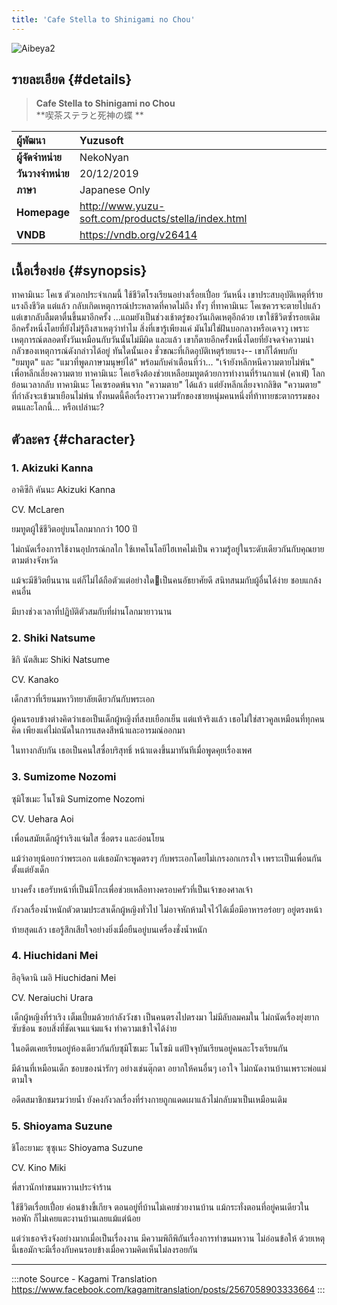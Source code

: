 ```yaml
---
title: 'Cafe Stella to Shinigami no Chou'
---
```


![Aibeya2](/img/visualnovel/preview/aibeya2.jpeg)

## รายละเอียด {#details}

> **Cafe Stella to Shinigami no Chou**  
> **喫茶ステラと死神の蝶
**

| ผู้พัฒนา | Yuzusoft |
| :---- | :---- |
| **ผู้จัดจำหน่าย** | NekoNyan |
| **วันวางจำหน่าย** | 20/12/2019 |
| **ภาษา** | Japanese Only |
| **Homepage** | http://www.yuzu-soft.com/products/stella/index.html |
| **VNDB** | https://vndb.org/v26414 |

## เนื้อเรื่องย่อ {#synopsis}

ทาคามิเนะ โคเซ ตัวเอกประจำเกมนี้ ใช้ชีวิตโรงเรียนอย่างเรื่อยเปื่อย
วันหนึ่ง เขาประสบอุบัติเหตุที่ร้ายแรงถึงชีวิต
แต่แล้ว กลับเกิดเหตุการณ์ประหลาดที่คาดไม่ถึง
ทั้งๆ ที่ทาคามิเนะ โคเซควรจะตายไปแล้ว 
แต่เขากลับลืมตาตื่นขึ้นมาอีกครั้ง
...แถมยังเป็นช่วงเช้าตรู่ของวันเกิดเหตุอีกด้วย
เขาใช้ชีวิตซ้ำรอยเดิมอีกครั้งหนึ่งโดยที่ยังไม่รู้ถึงสาเหตุว่าทำไม
สิ่งที่เขารู้เพียงแค่ มันไม่ใช่ฝันบอกลางหรือเดจาวู 
เพราะเหตุการณ์ตลอดทั้งวันเหมือนกับวันนั้นไม่มีผิด 
และแล้ว เขาก็ตายอีกครั้งหนึ่งโดยที่ยังจดจำความน่ากลัวของเหตุการณ์ดังกล่าวได้อยู่
ทันใดนั้นเอง ชั่วขณะที่เกิดอุบัติเหตุร้ายแรง--
เขาก็ได้พบกับ "ยมทูต" และ "แมวที่พูดภาษามนุษย์ได้"
พร้อมกับคำเตือนที่ว่า...
"เจ้ายังหลีกหนีความตายไม่พ้น"
เพื่อหลีกเลี่ยงความตาย ทาคามิเนะ โคเฮจึงต้องช่วยเหลือยมทูตด้วยการทำงานที่ร้านกาแฟ (คาเฟ่)
โลกย้อนเวลากลับ ทาคามิเนะ โคเซรอดพ้นจาก "ความตาย" ได้แล้ว
แต่ยังหลีกเลี่ยงจากลิขิต "ความตาย" ที่กำลังจะเข้ามาเยือนไม่พ้น
ทั้งหมดนี้คือเรื่องราวความรักของชายหนุ่มคนหนึ่งที่ท้าทายชะตากรรมของตนและโลกนี้... หรือเปล่านะ?

## ตัวละคร {#character}

### 1. Akizuki Kanna

อาคิซึกิ คันนะ
Akizuki Kanna

CV. McLaren

ยมทูตผู้ใช้ชีวิตอยู่บนโลกมากกว่า 100 ปี

ไม่ถนัดเรื่องการใช้งานอุปกรณ์กลไก ใช้เทคโนโลยีไฮเทคไม่เป็น ความรู้อยู่ในระดับเดียวกันกับคุณยายตามต่างจังหวัด

แม้จะมีชีวิตยืนนาน แต่ก็ไม่ได้ถือตัวแต่อย่างใดเป็นคนอัธยาศัยดี สนิทสนมกับผู้อื่นได้ง่าย ชอบแกล้งคนอื่น

มีบางช่วงเวลาที่ปฏิบัติตัวสมกับที่ผ่านโลกมายาวนาน

### 2. Shiki Natsume

ชิกิ นัตสึเมะ
Shiki Natsume

CV. Kanako

เด็กสาวที่เรียนมหาวิทยาลัยเดียวกันกับพระเอก

ผู้คนรอบข้างต่างคิดว่าเธอเป็นเด็กผู้หญิงที่สงบเยือกเย็น แต่แท้จริงแล้ว เธอไม่ใช่สาวคูลเหมือนที่ทุกคนคิด เพียงแค่ไม่ถนัดในการแสดงสีหน้าและอารมณ์ออกมา

ในทางกลับกัน เธอเป็นคนใสซื่อบริสุทธิ์ หน้าแดงขึ้นมาทันทีเมื่อพูดคุยเรื่องเพศ

### 3. Sumizome Nozomi

ซุมิโซเมะ โนโซมิ
Sumizome Nozomi

CV. Uehara Aoi

เพื่อนสมัยเด็กผู้ร่าเริงแจ่มใส ซื่อตรง และอ่อนโยน

แม้ว่าอายุน้อยกว่าพระเอก แต่เธอมักจะพูดตรงๆ กับพระเอกโดยไม่เกรงอกเกรงใจ เพราะเป็นเพื่อนกันตั้งแต่ยังเด็ก

บางครั้ง เธอรับหน้าที่เป็นมิโกะเพื่อช่วยเหลือทางครอบครัวที่เป็นเจ้าของศาลเจ้า

กังวลเรื่องน้ำหนักตัวตามประสาเด็กผู้หญิงทั่วไป ไม่อาจหักห้ามใจไว้ได้เมื่อมีอาหารอร่อยๆ อยู่ตรงหน้า

ท้ายสุดแล้ว เธอรู้สึกเสียใจอย่างยิ่งเมื่อยืนอยู่บนเครื่องชั่งน้ำหนัก

### 4. Hiuchidani Mei

ฮิอุจิดานิ เมอิ
Hiuchidani Mei

CV. Neraiuchi Urara

เด็กผู้หญิงที่ร่าเริง เต็มเปี่ยมด้วยกำลังวังชา เป็นคนตรงไปตรงมา ไม่มีลับลมคมใน ไม่ถนัดเรื่องยุ่งยากซับซ้อน ชอบสิ่งที่ชัดเจนแจ่มแจ้ง ทำความเข้าใจได้ง่าย

ในอดีตเคยเรียนอยู่ห้องเดียวกันกับซุมิโซเมะ โนโซมิ แต่ปัจจุบันเรียนอยู่คนละโรงเรียนกัน

มีด้านที่เหมือนเด็ก ชอบของน่ารักๆ อย่างเช่นตุ๊กตา อยากให้คนอื่นๆ เอาใจ ไม่ถนัดงานบ้านเพราะพ่อแม่ตามใจ

อดีตสมาชิกชมรมว่ายน้ำ ยังคงกังวลเรื่องที่ร่างกายถูกแดดเผาแล้วไม่กลับมาเป็นเหมือนเดิม

### 5. Shioyama Suzune

ชิโอะยามะ ซุซุเนะ
Shioyama Suzune

CV. Kino Miki

พี่สาวนักทำขนมหวานประจำร้าน

ใช้ชีวิตเรื่อยเปื่อย ค่อนข้างขี้เกียจ ตอนอยู่ที่บ้านไม่เคยช่วยงานบ้าน แม้กระทั่งตอนที่อยู่คนเดียวในหอพัก ก็ไม่เคยแตะงานบ้านเลยแม้แต่น้อย

แต่ว่าเธอจริงจังอย่างมากเมื่อเป็นเรื่องงาน มีความพิถีพิถันเรื่องการทำขนมหวาน ไม่อ่อนข้อให้ ด้วยเหตุนี้เธอมักจะมีเรื่องกับคนรอบข้างเมื่อความคิดเห็นไม่ลงรอยกัน

---
:::note Source - Kagami Translation
https://www.facebook.com/kagamitranslation/posts/2567058903333664
:::